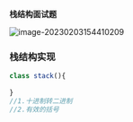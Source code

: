 **栈结构面试题**

![image-20230203154410209](https://fan.ilnafz.cn/img/image-20230203154410209.png?imgslim)

### 栈结构实现

```typescript
class stack(){
  
}
//1.十进制转二进制
//2.有效的括号
```

